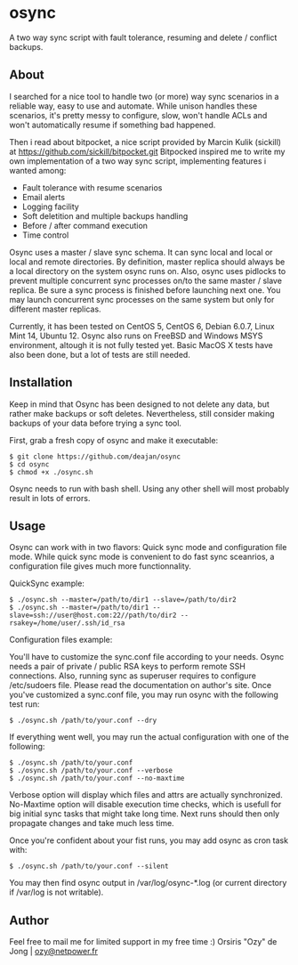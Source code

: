 osync
=====

A two way sync script with fault tolerance, resuming and delete / conflict backups.

## About

I searched for a nice tool to handle two (or more) way sync scenarios in a reliable way, easy to use and automate.
While unison handles these scenarios, it's pretty messy to configure, slow, won't handle ACLs and won't automatically resume if something bad happened.

Then i read about bitpocket, a nice script provided by Marcin Kulik (sickill) at https://github.com/sickill/bitpocket.git
Bitpocked inspired me to write my own implementation of a two way sync script, implementing features i wanted among:
	
- Fault tolerance with resume scenarios
- Email alerts
- Logging facility
- Soft deletition and multiple backups handling
- Before / after command execution
- Time control

Osync uses a master / slave sync schema. It can sync local and local or local and remote directories. By definition, master replica should always be a local directory on the system osync runs on.
Also, osync uses pidlocks to prevent multiple concurrent sync processes on/to the same master / slave replica. Be sure a sync process is finished before launching next one.
You may launch concurrent sync processes on the same system but only for different master replicas.

Currently, it has been tested on CentOS 5, CentOS 6, Debian 6.0.7, Linux Mint 14, Ubuntu 12.
Osync also runs on FreeBSD and Windows MSYS environment, altough it is not fully tested yet.
Basic MacOS X tests have also been done, but a lot of tests are still needed.

## Installation

Keep in mind that Osync has been designed to not delete any data, but rather make backups or soft deletes.
Nevertheless, still consider making backups of your data before trying a sync tool.

First, grab a fresh copy of osync and make it executable:

	$ git clone https://github.com/deajan/osync
	$ cd osync
	$ chmod +x ./osync.sh

Osync needs to run with bash shell. Using any other shell will most probably result in lots of errors.

## Usage

Osync can work with in two flavors: Quick sync mode and configuration file mode.
While quick sync mode is convenient to do fast sync sceanrios, a configuration file gives much more functionnality.

QuickSync example:

	$ ./osync.sh --master=/path/to/dir1 --slave=/path/to/dir2
	$ ./osync.sh --master=/path/to/dir1 --slave=ssh://user@host.com:22//path/to/dir2 --rsakey=/home/user/.ssh/id_rsa

Configuration files example:

You'll have to customize the sync.conf file according to your needs.
Osync needs a pair of private / public RSA keys to perform remote SSH connections.
Also, running sync as superuser requires to configure /etc/sudoers file.
Please read the documentation on author's site.
Once you've customized a sync.conf file, you may run osync with the following test run:

	$ ./osync.sh /path/to/your.conf --dry

If everything went well, you may run the actual configuration with one of the following:

	$ ./osync.sh /path/to/your.conf
	$ ./osync.sh /path/to/your.conf --verbose
	$ ./osync.sh /path/to/your.conf --no-maxtime

Verbose option will display which files and attrs are actually synchronized.
No-Maxtime option will disable execution time checks, which is usefull for big initial sync tasks that might take long time. Next runs should then only propagate changes and take much less time.

Once you're confident about your fist runs, you may add osync as cron task with:

	$ ./osync.sh /path/to/your.conf --silent

You may then find osync output in /var/log/osync-*.log (or current directory if /var/log is not writable).

## Author

Feel free to mail me for limited support in my free time :)
Orsiris "Ozy" de Jong | ozy@netpower.fr
